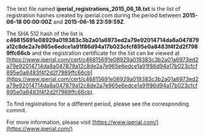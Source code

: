 The text file named **iperial_registrations_2015_06_18.txt** is the list of registration hashes created by iperial.com during the period between **2015-06-18 00:00:00Z** and **2015-06-18 23:59:59Z**.

The SHA 512 hash of the list is **c46815691e08929a019383c3b2a01a6973ed2a79e92014714da8a047879a12c8de2a7e965e6edce1a91f86d94a17b023cfcf895e0a8483f4f2d2f7989ffc66cb** and the registration certificate for the list can be viewed at [https://www.iperial.com/cert/c46815691e08929a019383c3b2a01a6973ed2a79e92014714da8a047879a12c8de2a7e965e6edce1a91f86d94a17b023cfcf895e0a8483f4f2d2f7989ffc66cb](https://www.iperial.com/cert/c46815691e08929a019383c3b2a01a6973ed2a79e92014714da8a047879a12c8de2a7e965e6edce1a91f86d94a17b023cfcf895e0a8483f4f2d2f7989ffc66cb).

To find registrations for a different period, please see the corresponding commit.

For more information, please visit [https://www.iperial.com/](https://www.iperial.com/)
